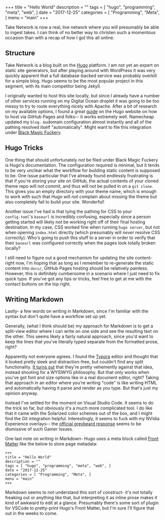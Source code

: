 +++
title = "Hello World"
description = ""
tags = [
    "hugo",
    "programming",
    "meta",
    "web",
]
date = "2017-12-25"
categories = [
    "Programming",
    "Meta",
]
menu = "main"
+++

Take Network is now a real, live network where you will presumably be able to ingest takes. I can think of no better way to christen such a momentous occasion than with a recap of how I got this all online.
<!--more-->
## Structure

Take Network is a blog built on the [Hugo](http://gohugo.io) platform. I am not yet an expert on static site generators, but after playing around with WordPress it was very quickly apparent that a full database-backed service was probably overkill for a simple blog. Hugo seems to be the most popular project in this segment, with its main competitor being Jekyll.

I originally wanted to host this site locally, but since I already have a number of other services running on my Digital Ocean droplet it was going to be too messy to try to route everything nicely with Apache. After a bit of research on my available options, I found a great [guide](https://gohugo.io/hosting-and-deployment/hosting-on-github/) on the Hugo website on how to host via GitHub Pages and folks-- it works extremely well. Namecheap updated my `blog.` sudomain configuration almost instantly and all of the pathing resolved itself "automatically". Might want to file this integration under [Black Magic Fuckery](https://www.reddit.com/r/blackmagicfuckery/).

## Hugo Tricks

One thing that should unfortunately _not_ be filed under Black Magic Fuckery is Hugo's documentation. The configuration required is minimal, but it tends to be very unclear what the workflow for building static content is supposed to be. One issue particular that I've already found endlessly frustrating is that if you're storing your site on GitHub, the actual contents of your cloned theme repo will not commit, and thus will not be pulled in on a `git clone`. This gives you an empty directory with your theme name, which is enough to work with such that Hugo will _not_ complain about missing the theme but also completely fail to build your site. Wonderful!

Another issue I've had is that tying the pathing for CSS to your `config.toml`'s `baseurl` is incredibly confusing, especially since a person getting started will likely not be working right off of their final hosting destination. In my case, CSS worked fine when running `hugo server`, but not when opening `index.html` directly (which presumably will _never_ resolve CSS correctly). Who's going to push this stuff to a server in order to verify that their `baseurl` was configured correctly when the pages look totally broken locally?

I still need to figure out a good mechanism for updating the site content- right now, I'm hoping that as long as I remember to re-generate the static content into `docs/`, GitHub Pages hosting should be relatively painless. However, this is definitely cumbersome in a scenario where I just need to fix quick typo. If you've got any tips or tricks, feel free to get at me with the contact buttons on the top right.

## Writing Markdown

Lastly- a few words on writing in Markdown, since I'm familiar with the syntax but don't quite have a workflow set up yet.

Generally, (what I think should be) my approach for Markdown is to get a split-view editor where I can write on one side and see the resulting text on the other. This seems likely a fairly natural approach, since you'd want to keep the lines that you've literally typed separate from the formatted prose, right?

Apparently not everyone agrees. I found the [Typora](https://typora.io) editor and thought that it looked pretty sleek and distraction-free, but couldn't find any split functionality. [It turns out](https://github.com/typora/typora-issues/issues/70) that they're pretty vehemently against that idea, instead shooting for a WYSIWYG philosophy. But that only works when you've got font and size options like in a real document editor, right? Taking that approach in an editor where you're writing "code" is like writing HTML and automatically having it parse and render as you type. But that's just my opinion anyway.

Instead I've settled for the moment on Visual Studio Code. It seems to do the trick so far, but obviously it's a much more complicated tool. I do like that it came with the Solarized color schemes out of the box, and I might find the Git integration helpful. Interestingly,  it seems to fuck with my NVidia Experience overlays-- the [official greybeard response](https://github.com/Microsoft/vscode/issues/37104) seems to be dismissive of such Gamer Issues.

One last note on writing in Markdown- Hugo uses a meta block called [Front Matter](https://gohugo.io/content-management/front-matter/) like the below to store page metadata:

    +++
    title = "Hello World"
    description = ""
    tags = [ "hugo", "programming", "meta", "web", ]
    date = "2017-12-25"
    categories = [ "Programming", "Meta", ]
    menu = "main" 
    +++

Markdown seems to not understand this sort of construct- it's not totally freaking out or anything like that, but interpreting it as inline prose makes it kind of awkward to edit at a glance. Presumably there's some sort of plugin for VSCode to pretty-print Hugo's Front Matter, but I'm sure I'll figure that out in the weeks to come.
